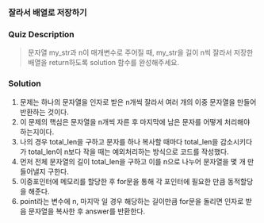 ### 잘라서 배열로 저장하기

### Quiz Description
> 문자열 my_str과 n이 매개변수로 주어질 때, my_str을 길이 n씩 잘라서 저장한 배열을 return하도록 solution 함수를 완성해주세요.

### Solution
1. 문제는 하나의 문자열을 인자로 받은 n개씩 잘라서 여러 개의 이중 문자열을 만들어 반환하는 것이다. 
2. 이 문제의 핵심은 문자열을 n개씩 자른 후 마지막에 남은 문자를 어떻게 처리해야 하는지이다. 
3. 나의 경우 total_len을 구하고 문자를 하나 복사할 때마다 total_len을 감소시키다가 total_len이 n보다 작을 때는 예외처리하는 방식으로 코드를 작성했다. 
4. 먼저 전체 문자열의 길이 total_len을 구하고 이를 n으로 나누어 문자열을 몇 개 만들어낼지 구한다. 
5. 이중포인터에 메모리를 할당한 후 for문을 통해 각 포인터에 필요한 만큼 동적할당을 해준다. 
6. point라는 변수에 n, 마지막 일 경우 해당하는 길이만큼 for문을 돌리면 인자로 받음 문자열을 복사한 후 answer를 반환한다. 